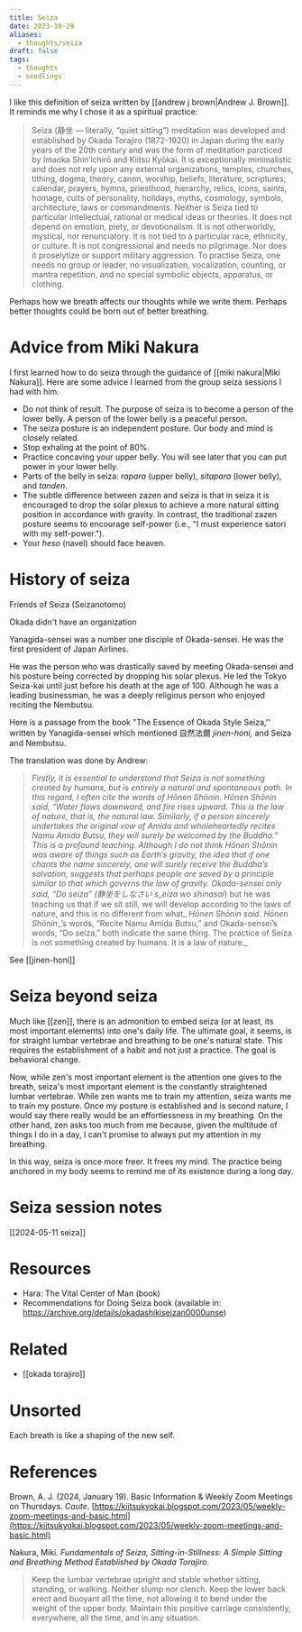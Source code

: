 ```yaml
---
title: Seiza
date: 2023-10-29
aliases:
  - thoughts/seiza
draft: false
tags:
  - thoughts
  - seedlings
---
```

I like this definition of seiza written by [[andrew j brown|Andrew J. Brown]]. It reminds me why I chose it as a spiritual practice:

>Seiza (静坐 — literally, “quiet sitting”) meditation was developed and established by Okada Torajiro (1872-1920) in Japan during the early years of the 20th century and was the form of meditation parcticed by Imaoka Shin’ichirō and Kiitsu Kyōkai. It is exceptionally minimalistic and does not rely upon any external organizations, temples, churches, tithing, dogma, theory, canon, worship, beliefs, literature, scriptures, calendar, prayers, hymns, priesthood, hierarchy, relics, icons, saints, homage, cults of personality, holidays, myths, cosmology, symbols, architecture, laws or commandments. Neither is Seiza tied to particular intellectual, rational or medical ideas or theories. It does not depend on emotion, piety, or devotionalism. It is not otherworldly, mystical, nor renunciatory. It is not tied to a particular race, ethnicity, or culture. It is not congressional and needs no pilgrimage. Nor does it proselytize or support military aggression. To practise Seiza, one needs no group or leader, no visualization, vocalization, counting, or mantra repetition, and no special symbolic objects, apparatus, or clothing.

Perhaps how we breath affects our thoughts while we write them. Perhaps better thoughts could be born out of better breathing.

# Advice from Miki Nakura

I first learned how to do seiza through the guidance of [[miki nakura|Miki Nakura]]. Here are some advice I learned from the group seiza sessions I had with him.

- Do not think of result. The purpose of seiza is to become a person of the lower belly. A person of the lower belly is a peaceful person.
- The seiza posture is an independent posture. Our body and mind is closely related.
- Stop exhaling at the point of 80%.
- Practice concaving your upper belly. You will see later that you can put power in your lower belly.
- Parts of the belly in seiza: *rapara* (upper belly), *sitapara* (lower belly), and *tanden*.
- The subtle difference between zazen and seiza is that in seiza it is encouraged to drop the solar plexus to achieve a more natural sitting position in accordance with gravity. In contrast, the traditional zazen posture seems to encourage self-power (i.e., "I must experience satori with my self-power.").
- Your *heso* (navel) should face heaven.

# History of seiza

Friends of Seiza (Seizanotomo)

Okada didn't have an organization

Yanagida-sensei was a number one disciple of Okada-sensei. He was the first president of Japan Airlines.

He was the person who was drastically saved by meeting Okada-sensei and his posture being corrected by dropping his solar plexus. He led the Tokyo Seiza-kai until just before his death at the age of 100. Although he was a leading businessman, he was a deeply religious person who enjoyed reciting the Nembutsu. 

Here is a passage from the book "The Essence of Okada Style Seiza,'' written by Yanagida-sensei which mentioned 自然法爾 _jinen-honi,_ and Seiza and Nembutsu.

The translation was done by Andrew:

>_Firstly, it is essential to understand that Seiza is not something created by humans, but is entirely a natural and spontaneous path. In this regard, I often cite the words of Hōnen Shōnin. Hōnen Shōnin said, “Water flows downward, and fire rises upward. This is the law of nature, that is, the natural law. Similarly, if a person sincerely undertakes the original vow of Amida and wholeheartedly recites Namu Amida Butsu, they will surely be welcomed by the Buddha.” This is a profound teaching. Although I do not think Hōnen Shōnin was aware of things such as Earth’s gravity, the idea that if one chants the name sincerely, one will surely receive the Buddha’s salvation, suggests that perhaps people are saved by a principle similar to that which governs the law of gravity. Okada-sensei only said, “Do seiza” (静坐をしなさい s_eiza wo shinasai_) but he was teaching us that if we sit still, we will develop according to the laws of nature, and this is no different from what_ _Hōnen Shōnin_ _said._ _Hōnen Shōnin__’s words, “Recite Namu Amida Butsu,” and Okada-sensei’s words, “Do seiza,” both indicate the same thing. The practice of Seiza is not something created by humans. It is a law of nature._

See [[jinen-honi]]

# Seiza beyond seiza

Much like [[zen]], there is an admonition to embed seiza (or at least, its most important elements) into one's daily life. The ultimate goal, it seems, is for straight lumbar vertebrae and breathing to be one's natural state. This requires the establishment of a habit and not just a practice. The goal is behavioral change.

Now, while zen's most important element is the attention one gives to the breath, seiza's most important element is the constantly straightened lumbar vertebrae. While zen wants me to train my attention, seiza wants me to train my posture. Once my posture is established and is second nature, I would say there really would be an effortlessness in my breathing. On the other hand, zen asks too much from me because, given the multitude of things I do in a day, I can't promise to always put my attention in my breathing.

In this way, seiza is once more freer. It frees my mind. The practice being anchored in my body seems to remind me of its existence during a long day.

# Seiza session notes

[[2024-05-11 seiza]]

# Resources

- Hara: The Vital Center of Man (book)
- Recommendations for Doing Seiza book (available in: https://archive.org/details/okadashikiseizan0000unse)

# Related

- [[okada torajiro]]

# Unsorted

Each breath is like a shaping of the new self.

# References

Brown, A. J. (2024, January 19). Basic Information & Weekly Zoom Meetings on Thursdays. _Caute_. [https://kiitsukyokai.blogspot.com/2023/05/weekly-zoom-meetings-and-basic.html](https://kiitsukyokai.blogspot.com/2023/05/weekly-zoom-meetings-and-basic.html)

Nakura, Miki. _Fundamentals of Seiza, Sitting-in-Stillness: A Simple Sitting and Breathing Method Established by Okada Torajiro_.

>Keep the lumbar vertebrae upright and stable whether sitting, standing, or walking. Neither slump nor clench. Keep the lower back erect and buoyant all the time, not allowing it to bend under the weight of the upper body. Maintain this positive carriage consistently, everywhere, all the time, and in any situation.
